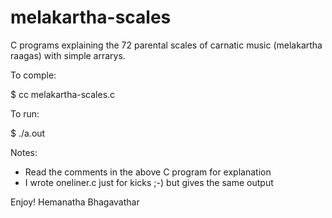 # melakartha-scales
C programs explaining the 72 parental scales of carnatic music (melakartha raagas) with simple arrarys.

To comple:

$ cc melakartha-scales.c

To run:

$ ./a.out

Notes:

- Read the comments in the above C program for explanation
- I wrote oneliner.c just for kicks ;-) but gives the same output

Enjoy!
Hemanatha Bhagavathar
